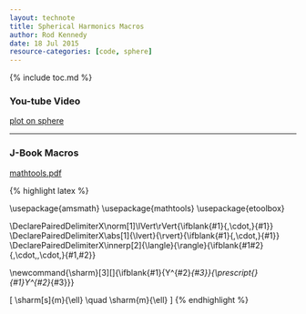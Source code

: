 ```yaml
---
layout: technote
title: Spherical Harmonics Macros
author: Rod Kennedy
date: 18 Jul 2015
resource-categories: [code, sphere]
---
```


{% include toc.md %}

### You-tube Video

[plot on sphere](https://www.youtube.com/watch?v=NB6rDT4ycVY)

---

### J-Book Macros

[mathtools.pdf](http://texdoc.net/texmf-dist/doc/latex/mathtools/mathtools.pdf)

{% highlight latex %}

\usepackage{amsmath}
\usepackage{mathtools}
\usepackage{etoolbox}

\DeclarePairedDelimiterX\norm[1]\lVert\rVert{\ifblank{#1}{\,\cdot\,}{#1}}
\DeclarePairedDelimiterX\abs[1]{\lvert}{\rvert}{\ifblank{#1}{\,\cdot\,}{#1}}
\DeclarePairedDelimiterX\innerp[2]{\langle}{\rangle}{\ifblank{#1#2}{\,\cdot\,,\cdot\,}{#1,#2}}

\newcommand{\sharm}[3][]{\ifblank{#1}{Y^{#2}_{#3}}{\prescript{}{#1}Y^{#2}_{#3}}}

\[
	\sharm[s]{m}{\ell} \quad \sharm{m}{\ell}
\]
{% endhighlight %}
